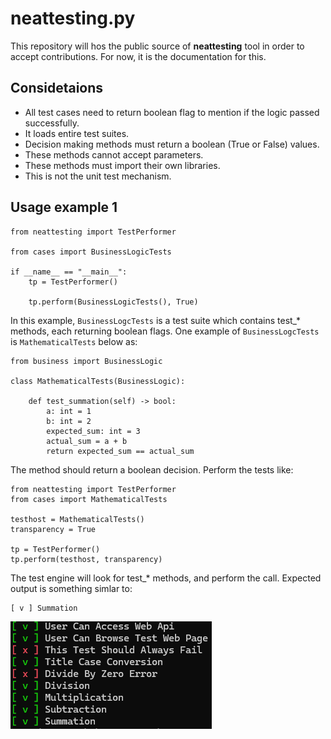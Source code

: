 # neattesting.py
This repository will hos the public source of **neattesting** tool in order to accept contributions.
For now, it is the documentation for this.

## Considetaions

* All test cases need to return boolean flag to mention if the logic passed successfully.
* It loads entire test suites.
* Decision making methods must return a boolean (True or False) values.
* These methods cannot accept parameters.
* These methods must import their own libraries.
* This is not the unit test mechanism.

## Usage example 1

```
from neattesting import TestPerformer

from cases import BusinessLogicTests

if __name__ == "__main__":
    tp = TestPerformer()

    tp.perform(BusinessLogicTests(), True)
```

In this example, `BusinessLogcTests` is a test suite which contains test_* methods, each returning boolean flags.
One example of `BusinessLogcTests` is `MathematicalTests` below as:

```
from business import BusinessLogic

class MathematicalTests(BusinessLogic):

    def test_summation(self) -> bool:
        a: int = 1
        b: int = 2
        expected_sum: int = 3
        actual_sum = a + b
        return expected_sum == actual_sum
```

The method should return a boolean decision. Perform the tests like:
```
from neattesting import TestPerformer
from cases import MathematicalTests

testhost = MathematicalTests()
transparency = True

tp = TestPerformer()
tp.perform(testhost, transparency)
```
The test engine will look for test_* methods, and perform the call.
Expected output is something simlar to:

```
[ v ] Summation
```

![test-output](extras/screenshot.png)